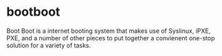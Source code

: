 # bootboot

Boot Boot is a internet booting system that makes use of Syslinux, iPXE, PXE, and a number of other pieces to put together a convienent one-stop solution for a variety of tasks.
